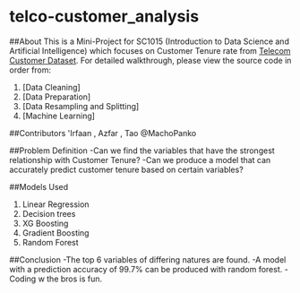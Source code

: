 # telco-customer_analysis
##About
This is a Mini-Project for SC1015 (Introduction to Data Science and Artificial Intelligence) which focuses on Customer Tenure rate from [Telecom Customer Dataset](https://www.kaggle.com/datasets/blastchar/telco-customer-churn). For detailed walkthrough, please view the source code in order from: 
1. [Data Cleaning]
2. [Data Preparation]
3. [Data Resampling and Splitting]
4. [Machine Learning]

##Contributors
'Irfaan , Azfar , Tao @MachoPanko

##Problem Definition
-Can we find the variables that have the strongest relationship with Customer Tenure?
-Can we produce a model that can accurately predict customer tenure based on certain variables?

##Models Used
1. Linear Regression
2. Decision trees
3. XG Boosting
4. Gradient Boosting
5. Random Forest

##Conclusion
-The top 6 variables of differing natures are found.
-A model with a prediction accuracy of 99.7% can be produced with random forest.
-Coding w the bros is fun.

